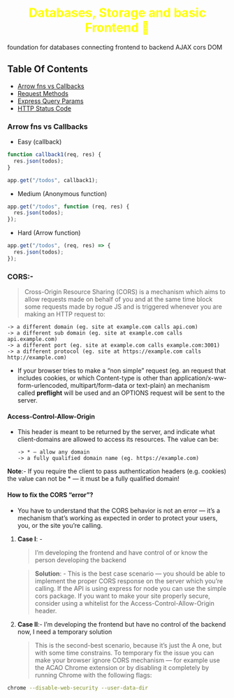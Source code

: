 <h1 style="color:yellow"><center> Databases, Storage and basic Frontend 🧾</center></h1>

foundation for databases
connecting frontend to backend
AJAX
cors
DOM

## Table Of Contents

- [Arrow fns vs Callbacks](#arrow-fns-vs-callbacks)
- [Request Methods](#request-methods)
- [Express Query Params](#express-reqparams-reqquery-and-reqbody)
- [HTTP Status Code](#http-status-code)

### Arrow fns vs Callbacks

- Easy (callback)

```js
function callback1(req, res) {
  res.json(todos);
}

app.get("/todos", callback1);
```

- Medium (Anonymous function)

```js
app.get("/todos", function (req, res) {
  res.json(todos);
});
```

- Hard (Arrow function)

```js
app.get("/todos", (req, res) => {
  res.json(todos);
});
```

### CORS:-

> Cross-Origin Resource Sharing (CORS) is a mechanism which aims to allow requests made on behalf of you and at the same time block some requests made by rogue JS and is triggered whenever you are making an HTTP request to:

    -> a different domain (eg. site at example.com calls api.com)
    -> a different sub domain (eg. site at example.com calls api.example.com)
    -> a different port (eg. site at example.com calls example.com:3001)
    -> a different protocol (eg. site at https://example.com calls http://example.com)

- If your browser tries to make a “non simple” request (eg. an request that includes cookies, or which Content-type is other than application/x-ww-form-urlencoded, multipart/form-data or text-plain) an mechanism called **preflight** will be used and an OPTIONS request will be sent to the server.

#### Access-Control-Allow-Origin

- This header is meant to be returned by the server, and indicate what client-domains are allowed to access its resources. The value can be:

      -> * — allow any domain
      -> a fully qualified domain name (eg. https://example.com)

**Note**:- If you require the client to pass authentication headers (e.g. cookies) the value can not be \* — it must be a fully qualified domain!

#### How to fix the CORS “error”?

- You have to understand that the CORS behavior is not an error — it’s a mechanism that’s working as expected in order to protect your users, you, or the site you’re calling.

1. **Case I**: -

   > I’m developing the frontend and have control of or know the person developing the backend

   > **Solution**: - This is the best case scenario — you should be able to implement the proper CORS response on the server which you’re calling. If the API is using express for node you can use the simple cors package. If you want to make your site properly secure, consider using a whitelist for the Access-Control-Allow-Origin header.

2. **Case II**:- I’m developing the frontend but have no control of the backend now, I need a temporary solution

   > This is the second-best scenario, because it’s just the A one, but with some time constrains. To temporary fix the issue you can make your browser ignore CORS mechanism — for example use the ACAO Chrome extension or by disabling it completely by running Chrome with the following flags:

```sh
chrome --disable-web-security --user-data-dir
```

